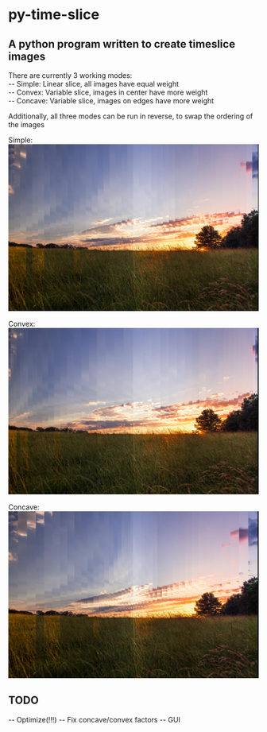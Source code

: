 # py-time-slice
## A python program written to create timeslice images

There are currently 3 working modes:  
--   Simple:    Linear slice, all images have equal weight  
--   Convex:    Variable slice, images in center have more weight  
--   Concave:   Variable slice, images on edges have more weight  
  
Additionally, all three modes can be run in reverse, to swap the ordering of the images  

Simple:  
![alt text](https://github.com/abschmidt6/py-time-slice/blob/master/Slicer-simple-output.jpg "Simple Slice")  

Convex:  
![alt text](https://github.com/abschmidt6/py-time-slice/blob/master/Slicer-convex-output.jpg "Convex Slice")  

Concave:  
![alt text](https://github.com/abschmidt6/py-time-slice/blob/master/Slicer-concave-output.jpg "Concave Slice")  


## TODO
--  Optimize(!!!)
--  Fix concave/convex factors
--  GUI
